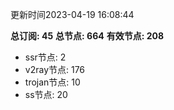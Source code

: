 更新时间2023-04-19 16:08:44

**总订阅: 45**
**总节点: 664**
**有效节点: 208**
- ssr节点: 2
- v2ray节点: 176
- trojan节点: 10
- ss节点: 20
